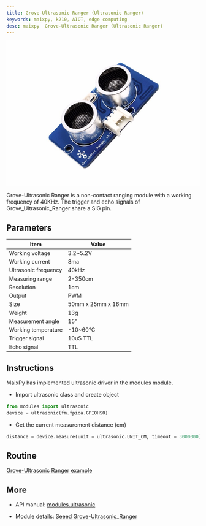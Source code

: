 ```yaml
---
title: Grove-Ultrasonic Ranger (Ultrasonic Ranger)
keywords: maixpy, k210, AIOT, edge computing
desc: maixpy  Grove-Ultrasonic Ranger (Ultrasonic Ranger)
---
```



<div class="grove_pic">
<img src="../../../assets/hardware/module_grove/ultrasonic.jpg">
</div>

Grove-Ultrasonic Ranger is a non-contact ranging module with a working frequency of 40KHz. The trigger and echo signals of Grove_Ultrasonic_Ranger share a SIG pin.

## Parameters

| Item    |Value  |
| -------- | ----------- |
|Working voltage |3.2~5.2V |
|Working current |8ma |
|Ultrasonic frequency | 40kHz |
|Measuring range |2-350cm |
|Resolution | 1cm |
|Output | PWM |
|Size | 50mm x 25mm x 16mm|
|Weight | 13g |
|Measurement angle |15° |
|Working temperature |-10~60°C |
|Trigger signal |10uS TTL |
|Echo signal |TTL |

## Instructions

MaixPy has implemented ultrasonic driver in the modules module.

* Import ultrasonic class and create object

```python
from modules import ultrasonic
device = ultrasonic(fm.fpioa.GPIOHS0)
```

* Get the current measurement distance (cm)

```python
distance = device.measure(unit = ultrasonic.UNIT_CM, timeout = 3000000)
```

## Routine

[Grove-Ultrasonic Ranger example](https://github.com/sipeed/MaixPy-v1_scripts/tree/master/modules/grove/ultrasonic)

## More

* API manual: [modules.ultrasonic](../../api_reference/extend/ultrasonic.md)

* Module details: [Seeed Grove-Ultrasonic_Ranger](https://wiki.seeedstudio.com/Grove-Ultrasonic_Ranger/)
